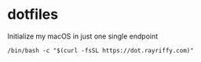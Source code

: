 dotfiles
===

Initialize my macOS in just one single endpoint

```
/bin/bash -c "$(curl -fsSL https://dot.rayriffy.com)"
```
